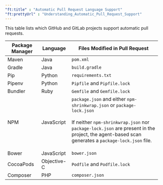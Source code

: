```yaml
---
"ft:title" : "Automatic Pull Request Language Support"
"ft:prettyUrl" : "Understanding_Automatic_Pull_Request_Support"
---
```


This table lists which GitHub and GitLab projects support automatic pull requests.

| Package Manager | Language    | Files Modified in Pull Request                                                                                                                                                                                                      |
|-----------------|-------------|-------------------------------------------------------------------------------------------------------------------------------------------------------------------------------------------------------------------------------------|
| Maven           | Java        | `pom.xml`                                                                                                                                                                                                                           |
| Gradle          | Java        | `build.gradle`                                                                                                                                                                                                                      |
| Pip             | Python      | `requirements.txt`                                                                                                                                                                                                                  |
| Pipenv          | Python      | `Pipfile` and `Pipfile.lock`                                                                                                                                                                                                        |
| Bundler         | Ruby        | `Gemfile` and `Gemfile.lock`                                                                                                                                                                                                        |
| NPM             | JavaScript  | `package.json` and either `npm-shrinkwrap.json` or `package-lock.json` <br><br> If neither `npm-shrinkwrap.json` nor `package-lock.json` are present in the project, the agent-based scan generates a `package-lock.json` file.</p> |
| Bower           | JavaScript  | `bower.json`                                                                                                                                                                                                                        |
| CocoaPods       | Objective-C | `Podfile` and `Podfile.lock`                                                                                                                                                                                                        |
| Composer        | PHP         | `composer.json`                                                                                                                                                                                                                     |